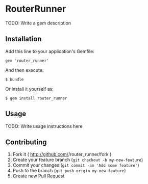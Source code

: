 # RouterRunner

TODO: Write a gem description

## Installation

Add this line to your application's Gemfile:

    gem 'router_runner'

And then execute:

    $ bundle

Or install it yourself as:

    $ gem install router_runner

## Usage

TODO: Write usage instructions here

## Contributing

1. Fork it ( http://github.com/<my-github-username>/router_runner/fork )
2. Create your feature branch (`git checkout -b my-new-feature`)
3. Commit your changes (`git commit -am 'Add some feature'`)
4. Push to the branch (`git push origin my-new-feature`)
5. Create new Pull Request
